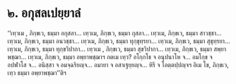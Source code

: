 <h1>๒. อกุสลเปยฺยาลํ</h1>
<p> ‘‘เทฺวเม , ภิกฺขเว, ธมฺมา อกุสลา… เทฺวเม, ภิกฺขเว, ธมฺมา กุสลา… เทฺวเม, ภิกฺขเว, ธมฺมา สาวชฺชา… เทฺวเม, ภิกฺขเว, ธมฺมา อนวชฺชา… เทฺวเม, ภิกฺขเว, ธมฺมา ทุกฺขุทฺรยา… เทฺวเม, ภิกฺขเว, ธมฺมา สุขุทฺรยา… เทฺวเม, ภิกฺขเว, ธมฺมา ทุกฺขวิปากา… เทฺวเม  , ภิกฺขเว, ธมฺมา สุขวิปากา… เทฺวเม, ภิกฺขเว, ธมฺมา สพฺยาพชฺฌา… เทฺวเม, ภิกฺขเว, ธมฺมา อพฺยาพชฺฌาฯ กตเม เทฺว? อโกฺกโธ จ อนุปนาโห จ… อมโกฺข จ อปฬาโส จ… อนิสฺสา จ อมจฺฉริยญฺจ… อมายา จ อสาเฐยฺยญฺจ… หิรี จ โอตฺตปฺปญฺจฯ อิเม โข, ภิกฺขเว, เทฺว ธมฺมา อพฺยาพชฺฌา’’ติฯ</p>

</p>





